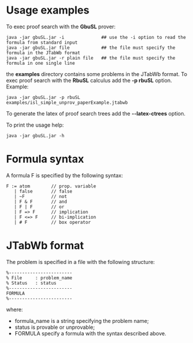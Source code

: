 # Usage examples

To exec proof search with the **GbuSL** prover:

```
java -jar gbuSL.jar -i              ## use the -i option to read the formula from standard input
java -jar gbuSL.jar file            ## the file must specify the formula in the JTabWb format
java -jar gbuSL.jar -r plain file   ## the file must specify the formula in one single line
```


the **examples** directory contains some problems in the JTabWb format.
To exec proof search with the **RbuSL** calculus add the **-p rbuSL**
option. Example:

```
java -jar gbuSL.jar -p rbuSL examples/isl_simple_unprov_paperExample.jtabwb
```

To generate the latex of proof search trees add the **--latex-ctrees** option.

To print the usage help:

```
java -jar gbuSL.jar -h
```





# Formula syntax

A formula F is specified by the following syntax:

```
F := atom        // prop. variable
   | false       // false
   | ~F          // not 
   | F & F       // and
   | F | F       // or
   | F => F      // implication
   | F <=> F     // bi-implication
   | # F         // box operator
```

# JTabWb format

The problem is specified in a file with the following structure:

```
%------------------------
% File     : problem_name
% Status   : status
%------------------------
FORMULA
%------------------------
```

where:
- formula_name is a string specifying the problem name;
- status is provable or unprovable;
- FORMULA specify a formula with the syntax described above.